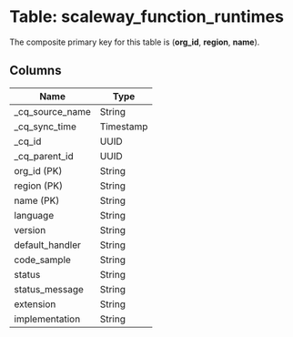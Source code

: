 # Table: scaleway_function_runtimes

The composite primary key for this table is (**org_id**, **region**, **name**).

## Columns

| Name          | Type          |
| ------------- | ------------- |
|_cq_source_name|String|
|_cq_sync_time|Timestamp|
|_cq_id|UUID|
|_cq_parent_id|UUID|
|org_id (PK)|String|
|region (PK)|String|
|name (PK)|String|
|language|String|
|version|String|
|default_handler|String|
|code_sample|String|
|status|String|
|status_message|String|
|extension|String|
|implementation|String|